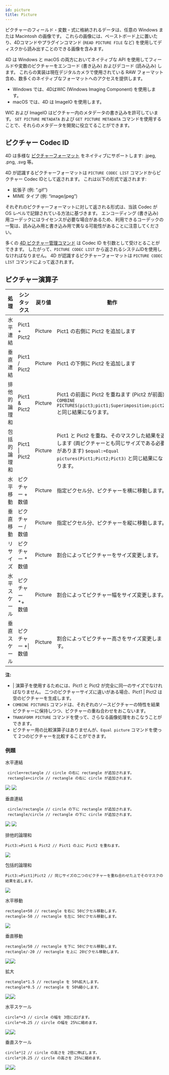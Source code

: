 ```yaml
---
id: picture
title: Picture
---
```


ピクチャーのフィールド・変数・式に格納されるデータは、任意の Windows または Macintosh の画像です。 これらの画像には、ペーストボード上に置いたり、4Dコマンドやプラグインコマンド (`READ PICTURE FILE` など) を使用してディスクから読み出すことのできる画像を含みます。

4D は Windows と macOS の両方においてネイティブな API を使用してフィールドや変数のピクチャーをエンコード (書き込み) およびデコード (読み込み) します。 これらの実装は現在デジタルカメラで使用されている RAW フォーマット含め、数多くのネイティブなフォーマットへのアクセスを提供します。

* Windows では、4DはWIC (Windows Imaging Component) を使用します。
* macOS では、4D は ImageIO を使用します。

WIC および ImageIO はピクチャー内のメタデータの書き込みを許可しています。 `SET PICTURE METADATA` および `GET PICTURE METADATA` コマンドを使用することで、それらのメタデータを開発に役立てることができます。

## ピクチャー Codec ID

4D は多様な [ピクチャーフォーマット](FormEditor/pictures.md#native-formats-supported) をネイティブにサポートします: .jpeg, .png, .svg 等。

4D が認識するピクチャーフォーマットは `PICTURE CODEC LIST` コマンドからピクチャー Codec IDとして返されます。  これは以下の形式で返されます:

* 拡張子 (例: “.gif”)
* MIME タイプ (例: “image/jpeg”)

それぞれのピクチャーフォーマットに対して返される形式は、当該 Codec が OS レベルで記録されている方法に基づきます。 エンコーディング (書き込み) 用コーデックにはライセンスが必要な場合があるため、利用できるコーデックの一覧は、読み込み用と書き込み用で異なる可能性があることに注意してください。

多くの [4D ピクチャー管理コマンド](https://doc.4d.com/4Dv18/4D/18/Pictures.201-4504337.ja.html) は Codec ID を引数として受けとることができます。 したがって、`PICTURE CODEC LIST` から返されるシステムIDを使用しなければなりません。 4D が認識するピクチャーフォーマットは `PICTURE CODEC LIST` コマンドによって返されます。

## ピクチャー演算子

| 処理     | シンタックス             | 戻り値     | 動作                                                                                                                 |
| ------ | ------------------ | ------- | ------------------------------------------------------------------------------------------------------------------ |
| 水平連結   | Pict1 + Pict2      | Picture | Pict1 の右側に Pict2 を追加します                                                                                            |
| 垂直連結   | Pict1 / Pict2      | Picture | Pict1 の下側に Pict2 を追加します                                                                                            |
| 排他的論理和 | Pict1 & Pict2      | Picture | Pict1 の前面に Pict2 を重ねます (Pict2 が前面) `COMBINE PICTURES(pict3;pict1;Superimposition;pict2)` と同じ結果になります。               |
| 包括的論理和 | Pict1 &#124; Pict2 | Picture | Pict1 と Pict2 を重ね、そのマスクした結果を返します (両ピクチャーとも同じサイズである必要があります) `$equal:=Equal pictures(Pict1;Pict2;Pict3)` と同じ結果になります。 |
| 水平移動   | ピクチャー + 数値         | Picture | 指定ピクセル分、ピクチャーを横に移動します。                                                                                             |
| 垂直移動   | ピクチャー / 数値         | Picture | 指定ピクセル分、ピクチャーを縦に移動します。                                                                                             |
| リサイズ   | ピクチャー * 数値         | Picture | 割合によってピクチャーをサイズ変更します。                                                                                              |
| 水平スケール | ピクチャー *+ 数値        | Picture | 割合によってピクチャー幅をサイズ変更します。                                                                                             |
| 垂直スケール | ピクチャー *&#124; 数値   | Picture | 割合によってピクチャー高さをサイズ変更します。                                                                                            |

**注:**

* | 演算子を使用するためには、Pict1 と Pict2 が完全に同一のサイズでなければなりません。 二つのピクチャーサイズに違いがある場合、Pict1 | Pict2 は空のピクチャーを生成します。
* `COMBINE PICTURES` コマンドは、それぞれのソースピクチャーの特性を結果ピクチャーに保持しつつ、ピクチャーの重ね合わせをおこないます。
* `TRANSFORM PICTURE` コマンドを使って、さらなる画像処理をおこなうことができます。
* ピクチャー用の比較演算子はありませんが、`Equal picture` コマンドを使って 2つのピクチャーを比較することができます。

### 例題

水平連結

```4d
 circle+rectangle // circle の右に rectangle が追加されます。
 rectangle+circle // rectangle の右に circle が追加されます。
```

![](../assets/en/Concepts/concatHor.en.png) ![](../assets/en/Concepts/concatHor2.en.png)

垂直連結

```4d
 circle/rectangle // circle の下に rectangle が追加されます。
 rectangle/circle // rectangle の下に circle が追加されます。
```

![](../assets/en/Concepts/concatVer.en.png) ![](../assets/en/Concepts/concatVer2.en.png)

排他的論理和

```4d
Pict3:=Pict1 & Pict2 // Pict1 の上に Pict2 を重ねます。
```

![](../assets/en/Concepts/superimpoExc.fr.png)

包括的論理和

```4d
Pict3:=Pict1|Pict2 // 同じサイズの二つのピクチャーを重ね合わせた上でそのマスクの結果を返します。
```

![](../assets/en/Concepts/superimpoInc.fr.png)

水平移動

```4d
rectangle+50 // rectangle を右に 50ピクセル移動します。
rectangle-50 // rectangle を左に 50ピクセル移動します。
```

![](../assets/en/Concepts/hormove.en.png)

垂直移動

```4d
rectangle/50 // rectangle を下に 50ピクセル移動します。
rectangle/-20 // rectangle を上に 20ピクセル移動します。
```

![](../assets/en/Concepts/vertmove.en.png)![](../assets/en/Concepts/vertmove2.en.png)

拡大

```4d
rectangle*1.5 // rectangle を 50%拡大します。
rectangle*0.5 // rectangle を 50%縮小します。
```

![](../assets/en/Concepts/resize.en.png)![](../assets/en/Concepts/resisze2.en.png)

水平スケール

```4d
circle*+3 // circle の幅を 3倍に広げます。
circle*+0.25 // circle の幅を 25%に縮めます。
```

![](../assets/en/Concepts/Horscaling.en.png)![](../assets/en/Concepts/Horscaling2.en.png)

垂直スケール

```4d
circle*|2 // circle の高さを 2倍に伸ばします。
circle*|0.25 // circle の高さを 25%に縮めます。
```

![](../assets/en/Concepts/vertscaling.en.png)![](../assets/en/Concepts/veticalscaling2.en.png)
